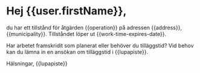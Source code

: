 # Hej {{user.firstName}},

du har ett tillst&aring;nd f&ouml;r &aring;tg&auml;rden {{operation}} p&aring; adressen {{address}}, {{municipality}}. Tillst&aring;ndet l&ouml;per ut {{work-time-expires-date}}.

Har arbetet framskridit som planerat eller beh&ouml;ver du till&auml;ggstid? Vid behov kan du l&auml;mna in en ans&ouml;kan om till&auml;ggstid i {{lupapiste}}.

H&auml;lsningar,
{{lupapiste}}